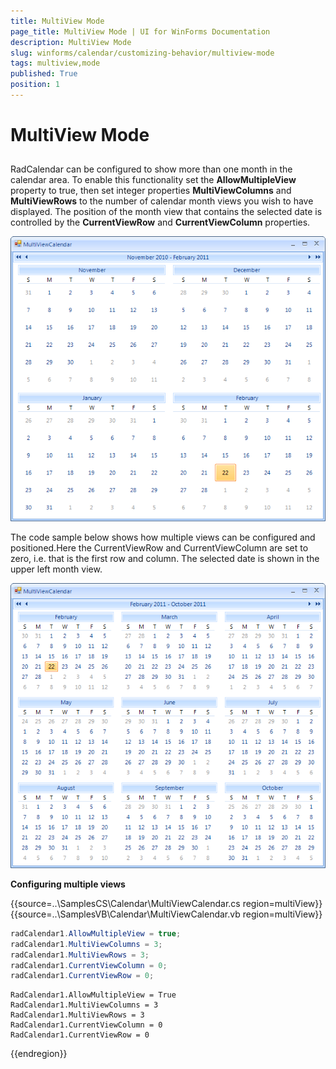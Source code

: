 ```yaml
---
title: MultiView Mode
page_title: MultiView Mode | UI for WinForms Documentation
description: MultiView Mode
slug: winforms/calendar/customizing-behavior/multiview-mode
tags: multiview,mode
published: True
position: 1
---
```


# MultiView Mode



## 

RadCalendar can be configured to show more than one month in the calendar area. To enable this functionality set the __AllowMultipleView__ property to true, then set integer properties __MultiViewColumns__ and __MultiViewRows__ to the number of calendar month views you wish to have displayed. The position of the month view that contains the selected date is controlled by the __CurrentViewRow__ and __CurrentViewColumn__ properties.

![calendar-customizing-behavior-customizing-multi-view-mode 001](images/calendar-customizing-behavior-customizing-multi-view-mode001.png)

The code sample below shows how multiple views can be configured and positioned.Here the CurrentViewRow and CurrentViewColumn are set to zero, i.e. that is the first row and column. The selected date is shown in the upper left month view. 

![calendar-customizing-behavior-customizing-multi-view-mode 002](images/calendar-customizing-behavior-customizing-multi-view-mode002.png)

__Configuring multiple views__


{{source=..\SamplesCS\Calendar\MultiViewCalendar.cs region=multiView}} 
{{source=..\SamplesVB\Calendar\MultiViewCalendar.vb region=multiView}} 

````C#
radCalendar1.AllowMultipleView = true;
radCalendar1.MultiViewColumns = 3;
radCalendar1.MultiViewRows = 3;
radCalendar1.CurrentViewColumn = 0;
radCalendar1.CurrentViewRow = 0;

````
````VB.NET
RadCalendar1.AllowMultipleView = True
RadCalendar1.MultiViewColumns = 3
RadCalendar1.MultiViewRows = 3
RadCalendar1.CurrentViewColumn = 0
RadCalendar1.CurrentViewRow = 0

````

{{endregion}} 





